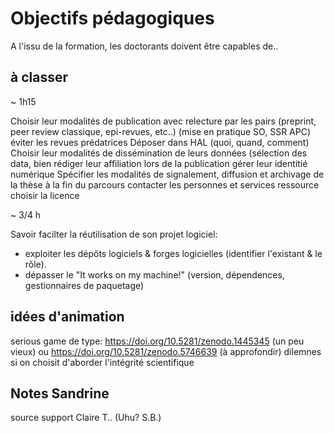 # Objectifs pédagogiques

A l'issu de la formation, les doctorants doivent être capables de..

à classer
-----------------------

~ 1h15

Choisir leur modalités de publication avec relecture par les pairs (preprint, peer review classique, epi-revues, etc..) (mise en pratique SO, SSR APC)
éviter les revues prédatrices
Déposer dans HAL (quoi, quand, comment)
Choisir leur modalités de dissémination de leurs données (sélection des data, 
bien rédiger leur affiliation lors de la publication
gérer leur identitié numérique
Spécifier les modalités de signalement, diffusion et archivage de la thèse à la fin du parcours
contacter les personnes et services ressource
choisir la licence

~ 3/4 h

Savoir facilter la réutilisation de son projet logiciel:
- exploiter les dépôts logiciels & forges logicielles (identifier l'existant & le rôle).
- dépasser le "It works on my machine!" (version, dépendences, gestionnaires de paquetage)


idées d'animation
-----------------

serious game de type: https://doi.org/10.5281/zenodo.1445345 (un peu vieux) ou https://doi.org/10.5281/zenodo.5746639 (à approfondir)
dilemnes si on choisit d'aborder l'intégrité scientifique

Notes Sandrine
-------------------

source support Claire T.. (Uhu? S.B.)
